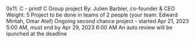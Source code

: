 0x11. C - printf
C
Group project
 By: Julien Barbier, co-founder & CEO
 Weight: 5
 Project to be done in teams of 2 people (your team: Edward Mintah, Omar Atef)
 Ongoing second chance project - started Apr 21, 2023 5:00 AM, must end by Apr 29, 2023 6:00 AM
 An auto review will be launched at the deadline
